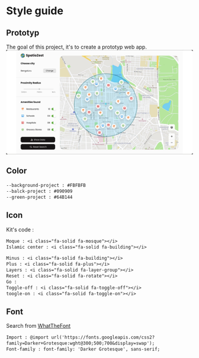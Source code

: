 # Style guide

## Prototyp
The goal of this project, it's to create a prototyp web app.
![Prototyp](Design-type.png "Design")

## Color
```
--background-project : #FBFBFB
--balck-project : #090909
--green-project : #64B144
```

## Icon
Kit's code : <script src="https://kit.fontawesome.com/c4c0df9b23.js" crossorigin="anonymous"></script>

``` Amenities
Moque : <i class="fa-solid fa-mosque"></i>
Islamic center : <i class="fa-solid fa-building"></i>
```

``` Others
Minus : <i class="fa-solid fa-building"></i>
Plus : <i class="fa-solid fa-plus"></i>
Layers : <i class="fa-solid fa-layer-group"></i>
Reset : <i class="fa-solid fa-rotate"></i>
Go : 
Toggle-off : <i class="fa-solid fa-toggle-off"></i>
toogle-on : <i class="fa-solid fa-toggle-on"></i>
```


## Font
Search from [WhatTheFont](https://www.myfonts.com/WhatTheFont/result)

```Google font
Import : @import url('https://fonts.googleapis.com/css2?family=Darker+Grotesque:wght@300;500;700&display=swap');
Font-family : font-family: 'Darker Grotesque', sans-serif;
```